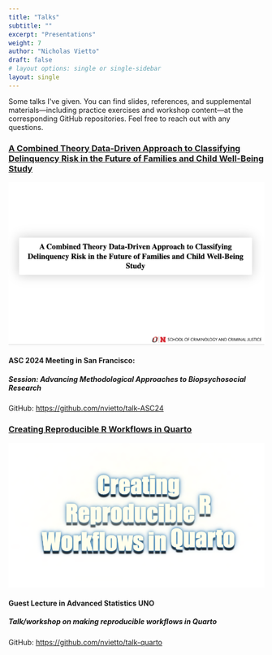 ```yaml
---
title: "Talks"
subtitle: ""
excerpt: "Presentations"
weight: 7
author: "Nicholas Vietto"
draft: false
# layout options: single or single-sidebar
layout: single
---
```


Some talks I've given. You can find slides, references, and supplemental materials—including practice exercises and workshop content—at the corresponding GitHub repositories.  Feel free to reach out with any questions.
### [A Combined Theory Data-Driven Approach to Classifying Delinquency Risk in the Future of Families and Child Well-Being Study](https://github.com/nvietto/talk-ASC24)

<p style="text-align: center;">
  <img src="asc24.jpg" alt="Centered Image">
</p>

#### ASC 2024 Meeting in San Francisco:
##### Session: Advancing Methodological Approaches to Biopsychosocial Research


GitHub: https://github.com/nvietto/talk-ASC24


### [Creating Reproducible R Workflows in Quarto](https://github.com/nvietto/talk-quarto)

<p style="text-align: center;">
  <img src="quarto.jpg" alt="Centered Image">
</p>

#### Guest Lecture in Advanced Statistics UNO 
##### Talk/workshop on making reproducible workflows in Quarto

GitHub: https://github.com/nvietto/talk-quarto


